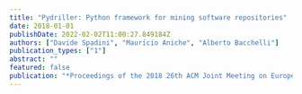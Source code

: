 ```yaml
---
title: "Pydriller: Python framework for mining software repositories"
date: 2018-01-01
publishDate: 2022-02-02T11:00:27.849184Z
authors: ["Davide Spadini", "Maurı́cio Aniche", "Alberto Bacchelli"]
publication_types: ["1"]
abstract: ""
featured: false
publication: "*Proceedings of the 2018 26th ACM Joint Meeting on European Software Engineering Conference and Symposium on the Foundations of Software Engineering*"
---
```


